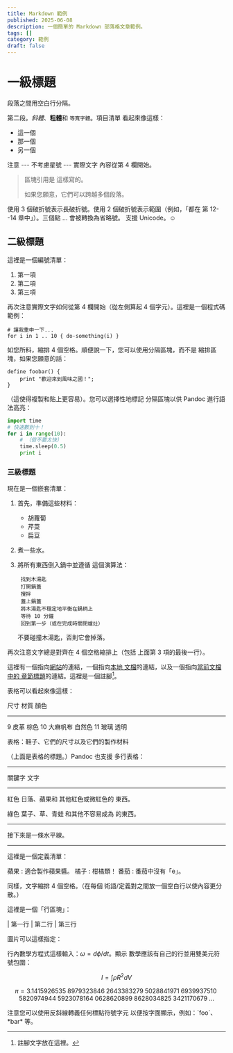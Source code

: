 ```yaml
---
title: Markdown 範例
published: 2025-06-08
description: 一個簡單的 Markdown 部落格文章範例。
tags: []
category: 範例
draft: false
---
```


# 一級標題

段落之間用空白行分隔。

第二段。_斜體_、**粗體**和 `等寬字體`。項目清單
看起來像這樣：

- 這一個
- 那一個
- 另一個

注意 --- 不考慮星號 --- 實際文字
內容從第 4 欄開始。

> 區塊引用是
> 這樣寫的。
>
> 如果您願意，它們可以跨越多個段落。

使用 3 個破折號表示長破折號。使用 2 個破折號表示範圍（例如，「都在
第 12--14 章中」）。三個點 ... 會被轉換為省略號。
支援 Unicode。☺

## 二級標題

這裡是一個編號清單：

1. 第一項
2. 第二項
3. 第三項

再次注意實際文字如何從第 4 欄開始（從左側算起 4 個字元）。這裡是一個程式碼範例：

    # 讓我重申一下...
    for i in 1 .. 10 { do-something(i) }

如您所料，縮排 4 個空格。順便說一下，您可以使用分隔區塊，而不是
縮排區塊，如果您願意的話：

```
define foobar() {
    print "歡迎來到風味之國！";
}
```

（這使得複製和貼上更容易）。您可以選擇性地標記
分隔區塊以供 Pandoc 進行語法高亮：

```python
import time
# 快速數到十！
for i in range(10):
    # （但不要太快）
    time.sleep(0.5)
    print i
```

### 三級標題

現在是一個嵌套清單：

1. 首先，準備這些材料：

    - 胡蘿蔔
    - 芹菜
    - 扁豆

2. 煮一些水。

3. 將所有東西倒入鍋中並遵循
    這個演算法：

        找到木湯匙
        打開鍋蓋
        攪拌
        蓋上鍋蓋
        將木湯匙不穩定地平衡在鍋柄上
        等待 10 分鐘
        回到第一步（或在完成時關閉爐灶）

    不要碰撞木湯匙，否則它會掉落。

再次注意文字總是對齊在 4 個空格縮排上（包括
上面第 3 項的最後一行）。

這裡有一個指向[網站](http://foo.bar)的連結，一個指向[本地
文檔](local-doc.html)的連結，以及一個指向[當前文檔中的
章節標題](#二級標題)的連結。這裡是一個註腳[^1]。

[^1]: 註腳文字放在這裡。

表格可以看起來像這樣：

尺寸 材質 顏色

---

9 皮革 棕色
10 大麻帆布 自然色
11 玻璃 透明

表格：鞋子、它們的尺寸以及它們的製作材料

（上面是表格的標題。）Pandoc 也支援
多行表格：

---

關鍵字 文字

---

紅色 日落、蘋果和
其他紅色或微紅色的
東西。

綠色 葉子、草、青蛙
和其他不容易成為
的東西。

---

接下來是一條水平線。

---

這裡是一個定義清單：

蘋果
: 適合製作蘋果醬。
橘子
: 柑橘類！
番茄
: 番茄中沒有「e」。

同樣，文字縮排 4 個空格。（在每個
術語/定義對之間放一個空白行以使內容更分散。）

這裡是一個「行區塊」：

| 第一行
| 第二行
| 第三行

圖片可以這樣指定：

[//]: # (![範例圖片]&#40;./demo-banner.png "一張示範圖片"&#41;)

行內數學方程式這樣輸入：$\omega = d\phi / dt$。顯示
數學應該有自己的行並用雙美元符號包圍：

$$I = \int \rho R^{2} dV$$

$$
\begin{equation*}
\pi
=3.1415926535
 \;8979323846\;2643383279\;5028841971\;6939937510\;5820974944
 \;5923078164\;0628620899\;8628034825\;3421170679\;\ldots
\end{equation*}
$$

注意您可以使用反斜線轉義任何標點符號字元
以便按字面顯示，例如：\`foo\`、\*bar\* 等。
